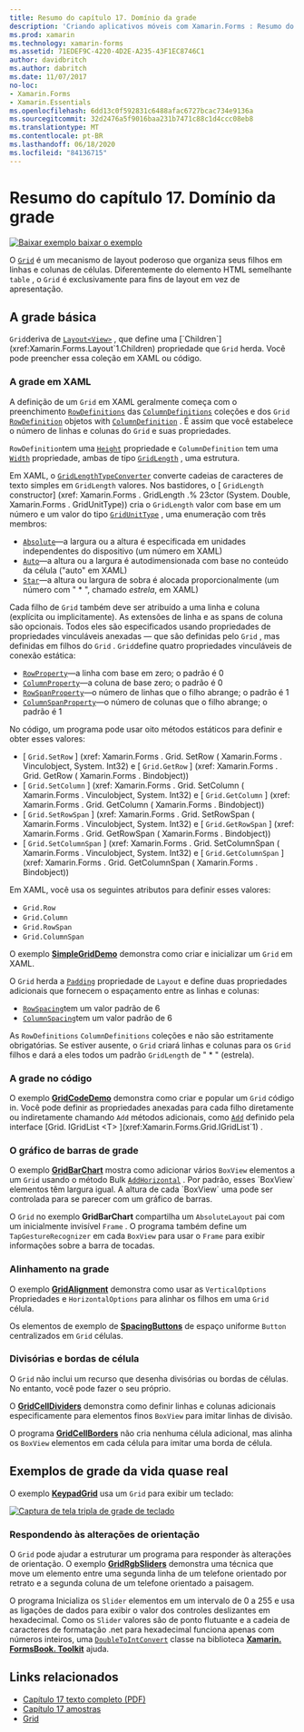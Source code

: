 ```yaml
---
title: Resumo do capítulo 17. Domínio da grade
description: 'Criando aplicativos móveis com Xamarin.Forms : Resumo do capítulo 17. Domínio da grade'
ms.prod: xamarin
ms.technology: xamarin-forms
ms.assetid: 71EDEF9C-4220-4D2E-A235-43F1EC8746C1
author: davidbritch
ms.author: dabritch
ms.date: 11/07/2017
no-loc:
- Xamarin.Forms
- Xamarin.Essentials
ms.openlocfilehash: 6dd13c0f592831c6488afac6727bcac734e9136a
ms.sourcegitcommit: 32d2476a5f9016baa231b7471c88c1d4ccc08eb8
ms.translationtype: MT
ms.contentlocale: pt-BR
ms.lasthandoff: 06/18/2020
ms.locfileid: "84136715"
---
```

# <a name="summary-of-chapter-17-mastering-the-grid"></a>Resumo do capítulo 17. Domínio da grade

[![Baixar exemplo ](~/media/shared/download.png) baixar o exemplo](https://github.com/xamarin/xamarin-forms-book-samples/tree/master/Chapter17)

O [`Grid`](xref:Xamarin.Forms.Grid) é um mecanismo de layout poderoso que organiza seus filhos em linhas e colunas de células. Diferentemente do elemento HTML semelhante `table` , o `Grid` é exclusivamente para fins de layout em vez de apresentação.

## <a name="the-basic-grid"></a>A grade básica

`Grid`deriva de [`Layout<View>`](xref:Xamarin.Forms.Layout`1) , que define uma [`Children`](xref:Xamarin.Forms.Layout`1.Children) propriedade que `Grid` herda. Você pode preencher essa coleção em XAML ou código.

### <a name="the-grid-in-xaml"></a>A grade em XAML

A definição de um `Grid` em XAML geralmente começa com o preenchimento [`RowDefinitions`](xref:Xamarin.Forms.Grid.RowDefinitions) das [`ColumnDefinitions`](xref:Xamarin.Forms.Grid.ColumnDefinitions) coleções e dos `Grid` [`RowDefinition`](xref:Xamarin.Forms.RowDefinition) objetos with [`ColumnDefinition`](xref:Xamarin.Forms.ColumnDefinition) . É assim que você estabelece o número de linhas e colunas do `Grid` e suas propriedades.

`RowDefinition`tem uma [`Height`](xref:Xamarin.Forms.RowDefinition.Height) propriedade e `ColumnDefinition` tem uma [`Width`](xref:Xamarin.Forms.ColumnDefinition.Width) propriedade, ambas de tipo [`GridLength`](xref:Xamarin.Forms.GridLength) , uma estrutura.

Em XAML, o [`GridLengthTypeConverter`](xref:Xamarin.Forms.GridLengthTypeConverter) converte cadeias de caracteres de texto simples em `GridLength` valores. Nos bastidores, o [ `GridLength` constructor] (xref: Xamarin.Forms . GridLength .% 23ctor (System. Double, Xamarin.Forms . GridUnitType)) cria o `GridLength` valor com base em um número e um valor do tipo [`GridUnitType`](xref:Xamarin.Forms.GridUnitType) , uma enumeração com três membros:

- [`Absolute`](xref:Xamarin.Forms.GridUnitType.Absolute)&mdash;a largura ou a altura é especificada em unidades independentes do dispositivo (um número em XAML)
- [`Auto`](xref:Xamarin.Forms.GridUnitType.Auto)&mdash;a altura ou a largura é autodimensionada com base no conteúdo da célula ("auto" em XAML)
- [`Star`](xref:Xamarin.Forms.GridUnitType.Star)&mdash;a altura ou largura de sobra é alocada proporcionalmente (um número com " \* ", chamado *estrela*, em XAML)

Cada filho de `Grid` também deve ser atribuído a uma linha e coluna (explícita ou implicitamente). As extensões de linha e as spans de coluna são opcionais. Todos eles são especificados usando propriedades de propriedades vinculáveis anexadas &mdash; que são definidas pelo `Grid` , mas definidas em filhos do `Grid` . `Grid`define quatro propriedades vinculáveis de conexão estática:

- [`RowProperty`](xref:Xamarin.Forms.Grid.RowProperty)&mdash;a linha com base em zero; o padrão é 0
- [`ColumnProperty`](xref:Xamarin.Forms.Grid.ColumnProperty)&mdash;a coluna de base zero; o padrão é 0
- [`RowSpanProperty`](xref:Xamarin.Forms.Grid.RowSpanProperty)&mdash;o número de linhas que o filho abrange; o padrão é 1
- [`ColumnSpanProperty`](xref:Xamarin.Forms.Grid.ColumnSpanProperty)&mdash;o número de colunas que o filho abrange; o padrão é 1

No código, um programa pode usar oito métodos estáticos para definir e obter esses valores:

- [ `Grid.SetRow` ] (xref: Xamarin.Forms . Grid. SetRow ( Xamarin.Forms . Vinculobject, System. Int32) e [ `Grid.GetRow` ] (xref: Xamarin.Forms . Grid. GetRow ( Xamarin.Forms . Bindobject))
- [ `Grid.SetColumn` ] (xref: Xamarin.Forms . Grid. SetColumn ( Xamarin.Forms . Vinculobject, System. Int32) e [ `Grid.GetColumn` ] (xref: Xamarin.Forms . Grid. GetColumn ( Xamarin.Forms . Bindobject))
- [ `Grid.SetRowSpan` ] (xref: Xamarin.Forms . Grid. SetRowSpan ( Xamarin.Forms . Vinculobject, System. Int32) e [ `Grid.GetRowSpan` ] (xref: Xamarin.Forms . Grid. GetRowSpan ( Xamarin.Forms . Bindobject))
- [ `Grid.SetColumnSpan` ] (xref: Xamarin.Forms . Grid. SetColumnSpan ( Xamarin.Forms . Vinculobject, System. Int32) e [ `Grid.GetColumnSpan` ] (xref: Xamarin.Forms . Grid. GetColumnSpan ( Xamarin.Forms . Bindobject))

Em XAML, você usa os seguintes atributos para definir esses valores:

- `Grid.Row`
- `Grid.Column`
- `Grid.RowSpan`
- `Grid.ColumnSpan`

O exemplo [**SimpleGridDemo**](https://github.com/xamarin/xamarin-forms-book-samples/tree/master/Chapter17/SimpleGridDemo) demonstra como criar e inicializar um `Grid` em XAML.

O `Grid` herda a [`Padding`](xref:Xamarin.Forms.Layout.Padding) propriedade de `Layout` e define duas propriedades adicionais que fornecem o espaçamento entre as linhas e colunas:

- [`RowSpacing`](xref:Xamarin.Forms.Grid.RowSpacing)tem um valor padrão de 6
- [`ColumnSpacing`](xref:Xamarin.Forms.Grid.ColumnSpacing)tem um valor padrão de 6

As `RowDefinitions` `ColumnDefinitions` coleções e não são estritamente obrigatórias. Se estiver ausente, o `Grid` criará linhas e colunas para os `Grid` filhos e dará a eles todos um padrão `GridLength` de " \* " (estrela).

### <a name="the-grid-in-code"></a>A grade no código

O exemplo [**GridCodeDemo**](https://github.com/xamarin/xamarin-forms-book-samples/tree/master/Chapter17/GridCodeDemo) demonstra como criar e popular um `Grid` código in. Você pode definir as propriedades anexadas para cada filho diretamente ou indiretamente chamando `Add` métodos adicionais, como [`Add`](xref:Xamarin.Forms.Grid.IGridList`1.Add*) definido pela interface [Grid. IGridList <T> ](xref:Xamarin.Forms.Grid.IGridList`1) .

### <a name="the-grid-bar-chart"></a>O gráfico de barras de grade

O exemplo [**GridBarChart**](https://github.com/xamarin/xamarin-forms-book-samples/tree/master/Chapter17/GridBarChart) mostra como adicionar vários `BoxView` elementos a um `Grid` usando o método Bulk [`AddHorizontal`](xref:Xamarin.Forms.Grid.IGridList`1.AddHorizontal*) . Por padrão, esses `BoxView` elementos têm largura igual. A altura de cada `BoxView` uma pode ser controlada para se parecer com um gráfico de barras.

O `Grid` no exemplo **GridBarChart** compartilha um `AbsoluteLayout` pai com um inicialmente invisível `Frame` . O programa também define um `TapGestureRecognizer` em cada `BoxView` para usar o `Frame` para exibir informações sobre a barra de tocadas.

### <a name="alignment-in-the-grid"></a>Alinhamento na grade

O exemplo [**GridAlignment**](https://github.com/xamarin/xamarin-forms-book-samples/tree/master/Chapter17/GridAlignment) demonstra como usar as `VerticalOptions` Propriedades e `HorizontalOptions` para alinhar os filhos em uma `Grid` célula.

Os elementos de exemplo de [**SpacingButtons**](https://github.com/xamarin/xamarin-forms-book-samples/tree/master/Chapter17/SpacingButtons) de espaço uniforme `Button` centralizados em `Grid` células.

### <a name="cell-dividers-and-borders"></a>Divisórias e bordas de célula

O `Grid` não inclui um recurso que desenha divisórias ou bordas de células. No entanto, você pode fazer o seu próprio.

O [**GridCellDividers**](https://github.com/xamarin/xamarin-forms-book-samples/tree/master/Chapter17/GridCellDividers) demonstra como definir linhas e colunas adicionais especificamente para elementos finos `BoxView` para imitar linhas de divisão.

O programa [**GridCellBorders**](https://github.com/xamarin/xamarin-forms-book-samples/tree/master/Chapter17/GridCellBorders) não cria nenhuma célula adicional, mas alinha os `BoxView` elementos em cada célula para imitar uma borda de célula.

## <a name="almost-real-life-grid-examples"></a>Exemplos de grade da vida quase real

O exemplo [**KeypadGrid**](https://github.com/xamarin/xamarin-forms-book-samples/tree/master/Chapter17/KeypadGrid) usa um `Grid` para exibir um teclado:

[![Captura de tela tripla de grade de teclado](images/ch17fg12-small.png "Grade do teclado")](images/ch17fg12-large.png#lightbox "Grade do teclado")

### <a name="responding-to-orientation-changes"></a>Respondendo às alterações de orientação

O `Grid` pode ajudar a estruturar um programa para responder às alterações de orientação. O exemplo [**GridRgbSliders**](https://github.com/xamarin/xamarin-forms-book-samples/tree/master/Chapter17/GridRgbSliders) demonstra uma técnica que move um elemento entre uma segunda linha de um telefone orientado por retrato e a segunda coluna de um telefone orientado a paisagem.

O programa Inicializa os `Slider` elementos em um intervalo de 0 a 255 e usa as ligações de dados para exibir o valor dos controles deslizantes em hexadecimal. Como os `Slider` valores são de ponto flutuante e a cadeia de caracteres de formatação .net para hexadecimal funciona apenas com números inteiros, uma [`DoubleToIntConvert`](https://github.com/xamarin/xamarin-forms-book-samples/blob/master/Libraries/Xamarin.FormsBook.Toolkit/Xamarin.FormsBook.Toolkit/DoubleToIntConverter.cs) classe na biblioteca [**Xamarin. FormsBook. Toolkit**](https://github.com/xamarin/xamarin-forms-book-samples/tree/master/Libraries/Xamarin.FormsBook.Toolkit) ajuda.

## <a name="related-links"></a>Links relacionados

- [Capítulo 17 texto completo (PDF)](https://download.xamarin.com/developer/xamarin-forms-book/XamarinFormsBook-Ch17-Apr2016.pdf)
- [Capítulo 17 amostras](https://github.com/xamarin/xamarin-forms-book-samples/tree/master/Chapter17)
- [Grid](~/xamarin-forms/user-interface/layouts/grid.md)
